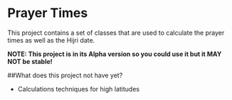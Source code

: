 # Prayer Times

This project contains a set of classes that are used to calculate the prayer times as well as the Hijri date.

**NOTE: This project is in its Alpha version so you could use it but it MAY NOT be stable!**

##What does this project not have yet?

* Calculations techniques for high latitudes
